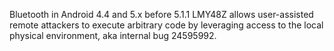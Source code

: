 Bluetooth in Android 4.4 and 5.x before 5.1.1 LMY48Z allows user-assisted remote attackers to execute arbitrary code by leveraging access to the local physical environment, aka internal bug 24595992.